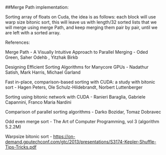 ##Merge Path implementation:

Sorting array of floats on Cuda, the idea is as follows: each block will use warp size bitonic sort, this will leave us with length/32 sorted lists that we will merge using merge Path, and keep merging them pair by pair, until we are left with a sorted array.

References:

Merge Path - A Visually Intuitive Approach to Parallel Merging  - Oded Green, Saher Odehb , Yitzhak Birkb

Designing Efficient Sorting Algorithms for Manycore GPUs - Nadathur Satish, Mark Harris, Michael Garland

Fast in-place, comparison-based sorting with CUDA: a study with bitonic sort - Hagen Peters, Ole Schulz-Hildebrandt, Norbert Luttenberger

Sorting using bitonic network with CUDA - Ranieri Baraglia, Gabriele Capannini, Franco Maria Nardini

Comparison of parallel sorting algorithms - Darko Bozidar, Tomaz Dobravec

Odd even merge sort - The Art of Computer Programming, vol 3 (algorithm 5.2.2M)

Warpsize bitonic sort - https://on-demand.gputechconf.com/gtc/2013/presentations/S3174-Kepler-Shuffle-Tips-Tricks.pdf